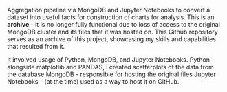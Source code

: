 Aggregation pipeline via MongoDB and Jupyter Notebooks to convert a dataset into useful facts for construction of charts for analysis.
This is an **archive** - it is no longer fully functional due to loss of access to the original MongoDB cluster and its files that it was hosted on.
This Github repository serves as an archive of this project, showcasing my skills and capabilities that resulted from it.

It involved usage of Python, MongoDB, and Jupyter Notebooks. 
Python - alongside matplotlib and PANDAS, I created scatterplots of the data from the database
MongoDB - responsible for hosting the original files
Jupyter Notebooks - (at the time) used as a way to host it on GitHub.
